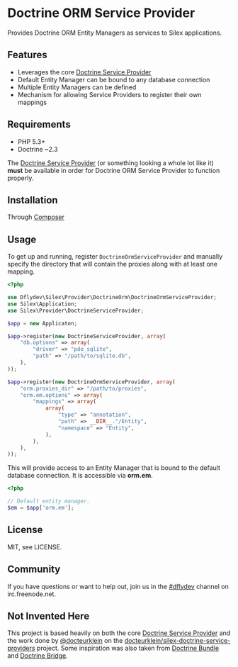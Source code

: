 Doctrine ORM Service Provider
=============================

Provides Doctrine ORM Entity Managers as services to Silex applications.


Features
--------

 * Leverages the core [Doctrine Service Provider][1]
 * Default Entity Manager can be bound to any database connection
 * Multiple Entity Managers can be defined
 * Mechanism for allowing Service Providers to register their own
   mappings


Requirements
------------

 * PHP 5.3+
 * Doctrine ~2.3

The [Doctrine Service Provider][1] (or something looking a whole lot
like it) **must** be available in order for Doctrine ORM Service
Provider to function properly.
 
 
Installation
------------
 
Through [Composer](http://getcomposer.org)


Usage
-----

To get up and running, register `DoctrineOrmServiceProvider` and
manually specify the directory that will contain the proxies along
with at least one mapping.

```php
<?php

use Dflydev\Silex\Provider\DoctrineOrm\DoctrineOrmServiceProvider;
use Silex\Application;
use Silex\Provider\DoctrineServiceProvider;

$app = new Applicaton;

$app->register(new DoctrineServiceProvider, array(
    "db.options" => array(
        "driver" => "pdo_sqlite",
        "path" => "/path/to/sqlite.db",
    ),
));

$app->register(new DoctrineOrmServiceProvider, array(
    "orm.proxies_dir" => "/path/to/proxies",
    "orm.em.options" => array(
        "mappings" => array(
            array(
                "type" => "annotation",
                "path" => __DIR__."/Entity",
                "namespace" => "Entity",
            ),
        ),
    ),
));
```

This will provide access to an Entity Manager that is bound to
the default database connection. It is accessible via **orm.em**.

```php
<?php

// Default entity manager.
$em = $app['orm.em'];
```


License
-------

MIT, see LICENSE.


Community
---------

If you have questions or want to help out, join us in the
[#dflydev][#dflydev] channel on irc.freenode.net.


Not Invented Here
-----------------

This project is based heavily on both the core
[Doctrine Service Provider][1] and the work done by [@docteurklein][2]
on the [docteurklein/silex-doctrine-service-providers][3] project.
Some inspiration was also taken from [Doctrine Bundle][4] and
[Doctrine Bridge][5].


[1]: http://silex.sensiolabs.org/doc/providers/doctrine.html
[2]: https://github.com/docteurklein
[3]: https://github.com/docteurklein/SilexServiceProviders
[4]: https://github.com/doctrine/DoctrineBundle
[5]: https://github.com/symfony/symfony/tree/master/src/Symfony/Bridge/Doctrine

[#dflydev]: irc://irc.freenode.net/#dflydev



